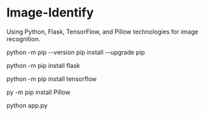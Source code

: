 # Image-Identify
Using Python, Flask, TensorFlow, and Pillow technologies for image recognition.

python -m pip --version
pip install --upgrade pip

python -m pip install flask

python -m pip install tensorflow

py -m pip install Pillow

python app.py
